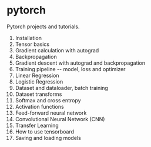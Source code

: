 # pytorch
Pytorch projects and tutorials. 

1. Installation
2. Tensor basics
3. Gradient calculation with autograd
4. Backpropagation
5. Gradient descent with autograd and backpropagation
6. Training pipeline -- model, loss and optimizer
7. Linear Regression
8. Logistic Regression
9. Dataset and dataloader, batch training
10. Dataset transforms
11. Softmax and cross entropy
12. Activation functions
13. Feed-forward neural network 
14. Convolutional Neural Network (CNN)
15. Transfer Learning
16. How to use tensorboard
17. Saving and loading models
